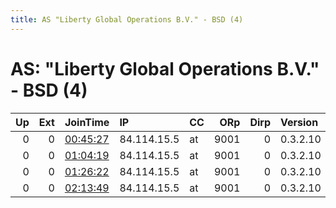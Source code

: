 ```yaml
---
title: AS "Liberty Global Operations B.V." - BSD (4)
---
```


# AS: "Liberty Global Operations B.V." - BSD (4)

|   Up |   Ext | JoinTime                                                                                            | IP          | CC   |   ORp |   Dirp | Version   | Contact   | Nickname     |   eFamMembers |
|-----:|------:|:----------------------------------------------------------------------------------------------------|:------------|:-----|------:|-------:|:----------|:----------|:-------------|--------------:|
|    0 |     0 | [00:45:27](https://metrics.torproject.org/rs.html#details/C65795F4A9BE133C818BDDA3A1587338FAA4FA72) | 84.114.15.5 | at   |  9001 |      0 | 0.3.2.10  | None      | AwesomeRelay |             1 |
|    0 |     0 | [01:04:19](https://metrics.torproject.org/rs.html#details/76A790D8C9A1DDD95AA7CF67366D4E0C984C9792) | 84.114.15.5 | at   |  9001 |      0 | 0.3.2.10  | None      | AwesomeRelay |             1 |
|    0 |     0 | [01:26:22](https://metrics.torproject.org/rs.html#details/32E11D953BA41BB1DD9D2BDC9A6B5A5DF2CEE6E7) | 84.114.15.5 | at   |  9001 |      0 | 0.3.2.10  | None      | AwesomeRelay |             1 |
|    0 |     0 | [02:13:49](https://metrics.torproject.org/rs.html#details/0C6DEED846877A16D58DBF65BFFBA98002C5B64D) | 84.114.15.5 | at   |  9001 |      0 | 0.3.2.10  | None      | AwesomeRelay |             1 |
